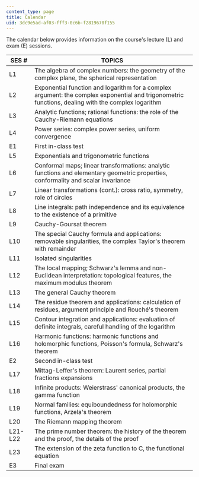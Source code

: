 ```yaml
---
content_type: page
title: Calendar
uid: 3dc9e5ad-af03-fff3-0c6b-f2819670f155
---
```


The calendar below provides information on the course's lecture (L) and exam (E) sessions.

| SES # | TOPICS |
| --- | --- |
| L1 | The algebra of complex numbers: the geometry of the complex plane, the spherical representation |
| L2 | Exponential function and logarithm for a complex argument: the complex exponential and trigonometric functions, dealing with the complex logarithm |
| L3 | Analytic functions; rational functions: the role of the Cauchy-Riemann equations |
| L4 | Power series: complex power series, uniform convergence |
| E1 | First in-class test |
| L5 | Exponentials and trigonometric functions |
| L6 | Conformal maps; linear transformations: analytic functions and elementary geometric properties, conformality and scalar invariance |
| L7 | Linear transformations (cont.): cross ratio, symmetry, role of circles |
| L8 | Line integrals: path independence and its equivalence to the existence of a primitive |
| L9 | Cauchy-Goursat theorem |
| L10 | The special Cauchy formula and applications: removable singularities, the complex Taylor's theorem with remainder |
| L11 | Isolated singularities |
| L12 | The local mapping; Schwarz's lemma and non-Euclidean interpretation: topological features, the maximum modulus theorem |
| L13 | The general Cauchy theorem |
| L14 | The residue theorem and applications: calculation of residues, argument principle and Rouché's theorem |
| L15 | Contour integration and applications: evaluation of definite integrals, careful handling of the logarithm |
| L16 | Harmonic functions: harmonic functions and holomorphic functions, Poisson's formula, Schwarz's theorem |
| E2 | Second in-class test |
| L17 | Mittag-Leffer's theorem: Laurent series, partial fractions expansions |
| L18 | Infinite products: Weierstrass' canonical products, the gamma function |
| L19 | Normal families: equiboundedness for holomorphic functions, Arzela's theorem |
| L20 | The Riemann mapping theorem |
| L21-L22 | The prime number theorem: the history of the theorem and the proof, the details of the proof |
| L23 | The extension of the zeta function to C, the functional equation |
| E3 | Final exam